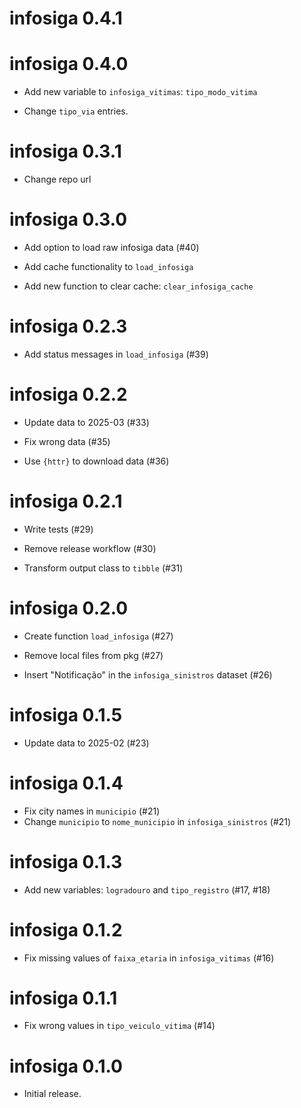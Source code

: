 # infosiga 0.4.1

# infosiga 0.4.0

* Add new variable to `infosiga_vitimas`: `tipo_modo_vitima`

* Change `tipo_via` entries.

# infosiga 0.3.1

* Change repo url

# infosiga 0.3.0

* Add option to load raw infosiga data (#40)

* Add cache functionality to `load_infosiga`

* Add new function to clear cache: `clear_infosiga_cache` 

# infosiga 0.2.3

* Add status messages in `load_infosiga` (#39)

# infosiga 0.2.2

* Update data to 2025-03 (#33)

* Fix wrong data (#35)

* Use `{httr}` to download data (#36)

# infosiga 0.2.1

* Write tests (#29)

* Remove release workflow (#30)

* Transform output class to `tibble` (#31)

# infosiga 0.2.0

* Create function `load_infosiga` (#27)

* Remove local files from pkg (#27)

* Insert "Notificação" in the `infosiga_sinistros` dataset (#26)

# infosiga 0.1.5

* Update data to 2025-02 (#23)

# infosiga 0.1.4

* Fix city names in `municipio` (#21)
* Change `municipio` to `nome_municipio` in `infosiga_sinistros` (#21)

# infosiga 0.1.3

* Add new variables: `logradouro` and `tipo_registro` (#17, #18)

# infosiga 0.1.2

* Fix missing values of `faixa_etaria` in `infosiga_vitimas` (#16)

# infosiga 0.1.1

* Fix wrong values in `tipo_veiculo_vitima` (#14)

# infosiga 0.1.0

* Initial release.
